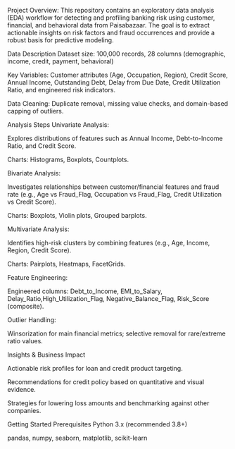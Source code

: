 Project Overview:
This repository contains an exploratory data analysis (EDA) workflow for detecting and profiling banking risk using customer, financial, and behavioral data from Paisabazaar. The goal is to extract actionable insights on risk factors and fraud occurrences and provide a robust basis for predictive modeling.

Data Description
Dataset size: 100,000 records, 28 columns (demographic, income, credit, payment, behavioral)

Key Variables: Customer attributes (Age, Occupation, Region), Credit Score, Annual Income, Outstanding Debt, Delay from Due Date, Credit Utilization Ratio, and engineered risk indicators.

Data Cleaning: Duplicate removal, missing value checks, and domain-based capping of outliers.

Analysis Steps
Univariate Analysis:

Explores distributions of features such as Annual Income, Debt-to-Income Ratio, and Credit Score.

Charts: Histograms, Boxplots, Countplots.

Bivariate Analysis:

Investigates relationships between customer/financial features and fraud rate (e.g., Age vs Fraud_Flag, Occupation vs Fraud_Flag, Credit Utilization vs Credit Score).

Charts: Boxplots, Violin plots, Grouped barplots.

Multivariate Analysis:

Identifies high-risk clusters by combining features (e.g., Age, Income, Region, Credit Score).

Charts: Pairplots, Heatmaps, FacetGrids.

Feature Engineering:

Engineered columns: Debt_to_Income, EMI_to_Salary, Delay_Ratio,High_Utilization_Flag, Negative_Balance_Flag, Risk_Score (composite).

Outlier Handling:

Winsorization for main financial metrics; selective removal for rare/extreme ratio values.

Insights & Business Impact

Actionable risk profiles for loan and credit product targeting.

Recommendations for credit policy based on quantitative and visual evidence.

Strategies for lowering loss amounts and benchmarking against other companies.


Getting Started
Prerequisites
Python 3.x (recommended 3.8+)

pandas, numpy, seaborn, matplotlib, scikit-learn

